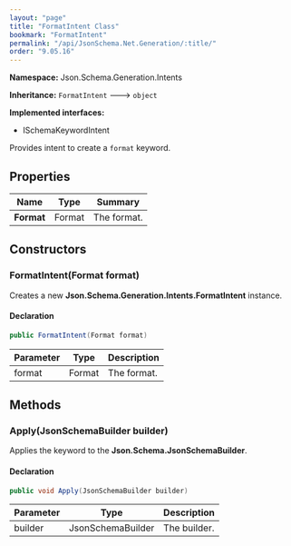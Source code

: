 ```yaml
---
layout: "page"
title: "FormatIntent Class"
bookmark: "FormatIntent"
permalink: "/api/JsonSchema.Net.Generation/:title/"
order: "9.05.16"
---
```

**Namespace:** Json.Schema.Generation.Intents

**Inheritance:**
`FormatIntent`
 🡒 
`object`

**Implemented interfaces:**

- ISchemaKeywordIntent

Provides intent to create a `format` keyword.

## Properties

| Name | Type | Summary |
|---|---|---|
| **Format** | Format | The format. |

## Constructors

### FormatIntent(Format format)

Creates a new **Json.Schema.Generation.Intents.FormatIntent** instance.

#### Declaration

```c#
public FormatIntent(Format format)
```

| Parameter | Type | Description |
|---|---|---|
| format | Format | The format. |


## Methods

### Apply(JsonSchemaBuilder builder)

Applies the keyword to the **Json.Schema.JsonSchemaBuilder**.

#### Declaration

```c#
public void Apply(JsonSchemaBuilder builder)
```

| Parameter | Type | Description |
|---|---|---|
| builder | JsonSchemaBuilder | The builder. |


